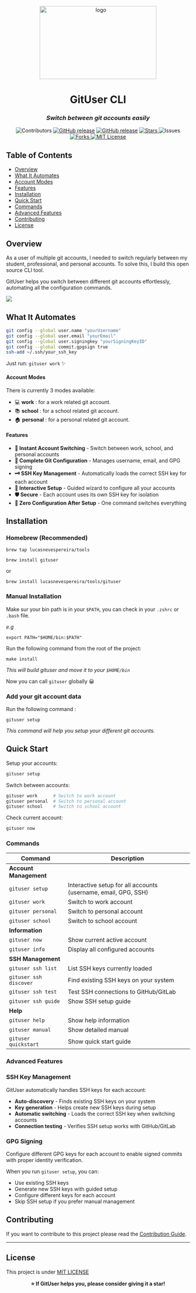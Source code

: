 
<div align="center">
    <img src="assets/inline-logo.png" alt="logo" width="320" height="200" />
    <h1>GitUser CLI</h1>
    <h3><em>Switch between git accounts easily</em></h3>
    <p>
        <img src="https://img.shields.io/github/contributors/lucasnevespereira/go-gituser?style=plastic" alt="Contributors">
        <a href="https://github.com/lucasnevespereira/go-gituser/releases/latest"><img alt="GitHub release" src="https://img.shields.io/github/v/release/lucasnevespereira/go-gituser.svg?logo=github&style=flat-square"></a>
        <a href="https://github.com/lucasnevespereira/go-gituser/actions/workflows/release.yml"><img alt="GitHub release" src="https://github.com/lucasnevespereira/go-gituser/actions/workflows/release.yml/badge.svg"></a>
        <a href="https://github.com/lucasnevespereira/go-gituser">
            <img alt="Stars" src="https://img.shields.io/github/stars/lucasnevespereira/go-gituser?style=flat-square&logo=github">
        </a>
        <img src="https://img.shields.io/github/issues/lucasnevespereira/go-gituser" alt="Issues">
        <a href="https://github.com/lucasnevespereira/go-gituser">
            <img alt="Forks" src="https://img.shields.io/github/forks/lucasnevespereira/go-gituser?style=flat-square&logo=github">
        </a>
        <a href="LICENSE">
        <img src="https://img.shields.io/badge/License-MIT-green.svg" alt="MIT License">
        </a>
    </p>
</div>


## Table of Contents

- [Overview](#overview)
- [What It Automates](#what-it-automates)
- [Account Modes](#account-modes)
- [Features](#features)
- [Installation](#installation)
- [Quick Start](#quick-start)
- [Commands](#commands)
- [Advanced Features](#advanced-features)
- [Contributing](#contributing)
- [License](#license)

## Overview

As a user of multiple git accounts, I needed to switch regularly between my student, professional, and personal accounts. To solve this, I build this open source CLI tool.

GitUser helps you switch between different git accounts effortlessly, automating all the configuration commands.

![](assets/demo.gif)

## What It Automates

```bash
git config --global user.name "yourUsername"
git config --global user.email "yourEmail"
git config --global user.signingkey "yourSigningKeyID"
git config --global commit.gpgsign true
ssh-add ~/.ssh/your_ssh_key
```

Just run: `gituser work` ✨

#### Account Modes

There is currently 3 modes available:

- 💻 <b>work</b> : for a work related git account.
- 📚 <b>school</b> : for a school related git account.
- 🏠 <b>personal</b> : for a personal related git account.


#### Features

- **🔄 Instant Account Switching** - Switch between work, school, and personal accounts
- **🔧 Complete Git Configuration** - Manages username, email, and GPG signing
- **🗝️ SSH Key Management** - Automatically loads the correct SSH key for each account
- **🎯 Interactive Setup** - Guided wizard to configure all your accounts
- **🛡️ Secure** - Each account uses its own SSH key for isolation
- **🚀 Zero Configuration After Setup** - One command switches everything



## Installation

### Homebrew (Recommended)

```
brew tap lucasnevespereira/tools
```

```
brew install gituser
```

or
```
brew install lucasnevespereira/tools/gituser
```


### Manual Installation

Make sur your bin path is in your `$PATH`, you can check in your `.zshrc` or `.bash` file.

_e.g_
```shell
export PATH="$HOME/bin:$PATH"
```

Run the following command from the root of the project:

```
make install
```
<em>This will build gituser and move it to your `$HOME/bin`</em>

Now you can call `gituser` globally 😀

### Add your git account data

Run the following command :

```
gituser setup
```

<em>This command will help you setup your different git accounts. </em>

## Quick Start

Setup your accounts:

```bash
gituser setup
```

Switch between accounts:

```bash
gituser work      # Switch to work account
gituser personal  # Switch to personal account
gituser school    # Switch to school account
```

Check current account:

```bash
gituser now
```

### Commands


| Command | Description |
|---------|-------------|
| **Account Management** | |
| `gituser setup` | Interactive setup for all accounts (username, email, GPG, SSH) |
| `gituser work` | Switch to work account |
| `gituser personal` | Switch to personal account |
| `gituser school` | Switch to school account |
| **Information** | |
| `gituser now` | Show current active account |
| `gituser info` | Display all configured accounts |
| **SSH Management** | |
| `gituser ssh list` | List SSH keys currently loaded |
| `gituser ssh discover` | Find existing SSH keys on your system |
| `gituser ssh test` | Test SSH connections to GitHub/GitLab |
| `gituser ssh guide` | Show SSH setup guide |
| **Help** | |
| `gituser help` | Show help information |
| `gituser manual` | Show detailed manual |
| `gituser quickstart` | Show quick start guide |


### Advanced Features

### SSH Key Management

GitUser automatically handles SSH keys for each account:

- **Auto-discovery** - Finds existing SSH keys on your system
- **Key generation** - Helps create new SSH keys during setup
- **Automatic switching** - Loads the correct SSH key when switching accounts
- **Connection testing** - Verifies SSH setup works with GitHub/GitLab

### GPG Signing

Configure different GPG keys for each account to enable signed commits with proper identity verification.

When you run `gituser setup`, you can:
- Use existing SSH keys
- Generate new SSH keys with guided setup
- Configure different keys for each account
- Skip SSH setup if you prefer manual management

## Contributing

If you want to contribute to this project please read the [Contribution Guide](CONTRIBUTING.md).

<hr>

## License

This project is under [MIT LICENSE](LICENSE)

<div align="center">
  <strong>⭐ If GitUser helps you, please consider giving it a star!</strong>
</div>

